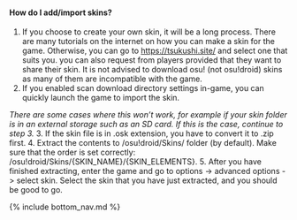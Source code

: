 #### How do I add/import skins?

1. If you choose to create your own skin, it will be a long process. There are many tutorials on the internet on how you can make a skin for the game. Otherwise, you can go to https://tsukushi.site/ and select one that suits you. you can also request from players provided that they want to share their skin. It is not advised to download osu! (not osu!droid) skins as many of them are incompatible with the game.
2. If you enabled scan download directory settings in-game, you can quickly launch the game to import the skin.

*There are some cases where this won’t work, for example if your skin folder is in an external storage such as an SD card. If this is the case, continue to step 3.*
3. If the skin file is in .osk extension, you have to convert it to .zip first.
4. Extract the contents to /osu!droid/Skins/ folder (by default). Make sure that the order is set correctly: /osu!droid/Skins/{SKIN_NAME}/{SKIN_ELEMENTS}.
5. After you have finished extracting, enter the game and go to options -> advanced options -> select skin. Select the skin that you have just extracted, and you should be good to go.

<!-- Don't touch this part thank you -->
{% include bottom_nav.md %}